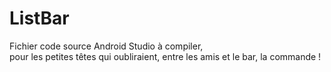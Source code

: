# ListBar

Fichier code source Android Studio à compiler, </br> pour les petites têtes qui oubliraient, entre les amis et le bar, la commande !
